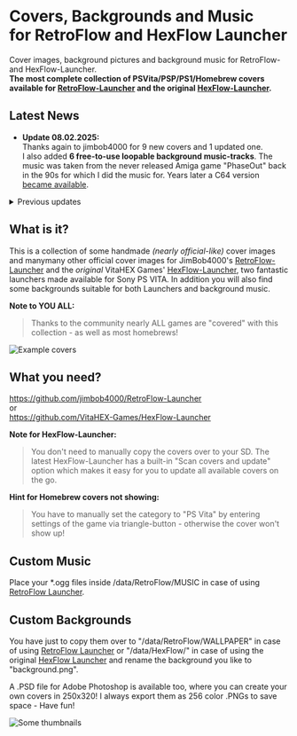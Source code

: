 # Covers, Backgrounds and Music<br> for RetroFlow and HexFlow Launcher
Cover images, background pictures and background music for RetroFlow- and HexFlow-Launcher.<br>
**The most complete collection of PSVita/PSP/PS1/Homebrew covers available for [RetroFlow-Launcher](https://github.com/jimbob4000/RetroFlow-Launcher) and the original [HexFlow-Launcher](https://github.com/VitaHEX-Games/HexFlow-Launcher).**

## Latest News
* **Update 08.02.2025:**<br>
Thanks again to jimbob4000 for 9 new covers and 1 updated one.<br>
I also added **6 free-to-use loopable background music-tracks**. The music was taken from the never released Amiga game "PhaseOut" back in the 90s for which I did the music for. Years later a C64 version [became available](https://www.c64-wiki.de/wiki/Phase_Out).
<details>
<summary>Previous updates</summary>

* **Update 24.04.2024:**<br>
Thanks to jimbob4000 for another upgrade pack (PSVITA & Ports). 
* **Update 26.11.2021:**<br>
Thanks to VitaHEX for another (mainly PSVIVA homebrews) upgrade.
* **Update 26.10.2021:**<br>
Thanks to jimbob4000 for another huge (mainly PS1) upgrade pack.
* **Update 17.05.2021:**<br>
Added 51 new PS Vita covers - thanks to [jimbob4000](https://github.com/jimbob4000)!<br>
Also added 4 new homebrew covers: AbuseVita, Brain Splitter, DaedalusX64 and mGBA.<br>
* **Update 24.03.2021:**<br>
Added 20 customized Homebrew/PS Vita covers.<br>
(You have to manually set the category to "PS Vita" by entering settings of the game via triangle-button)<br>
* **Update 15.02.2021:**<br>
Thanks to J0R6IT0 for adding some new homebrew covers!<br>
* **Update 14.11.2020:**<br>
Added thousands of PSP and PS1 covers © from renascene.com - thanks again to @jguilford80!* Also I published a final release for those who want to download everything.<br>
* **Update 10.11.2020:**<br>
Added 3.769 original covers © from renascene.com - thanks to @jguilford80!*<br>
* **Update 07.11.2020:**<br>
Added 135 original covers © from renascene.com.*<br>
* **Update 06.11.2020:**<br>
Added 33 EU/US covers for HexFlow-Launcher from VitaHEX Games.*
</details>

## What is it?
This is a collection of some handmade *(nearly official-like)* cover images and manymany other official cover images for JimBob4000's [RetroFlow-Launcher](https://github.com/jimbob4000/RetroFlow-Launcher) and the *original* VitaHEX Games' [HexFlow-Launcher](https://github.com/VitaHEX-Games/HexFlow-Launcher), two fantastic launchers made available for Sony PS VITA. In addition you will also find some backgrounds suitable for both Launchers and background music.

**Note to YOU ALL:**<br>
> Thanks to the community nearly ALL games are "covered" with this collection - as well as most homebrews!

![Example covers](/img/background-example.jpg)

## What you need?
https://github.com/jimbob4000/RetroFlow-Launcher<br>
or<br>
https://github.com/VitaHEX-Games/HexFlow-Launcher

**Note for HexFlow-Launcher:**
> You don't need to manually copy the covers over to your SD. The latest HexFlow-Launcher has a built-in "Scan covers and update" option which makes it easy for you to update all available covers on the go. 

**Hint for Homebrew covers not showing:**
> You have to manually set the category to "PS Vita" by entering settings of the game via triangle-button - otherwise the cover won't show up!

## Custom Music
Place your *.ogg files inside /data/RetroFlow/MUSIC in case of using [RetroFlow Launcher](https://github.com/jimbob4000/RetroFlow-Launcher).

## Custom Backgrounds
You have just to copy them over to "/data/RetroFlow/WALLPAPER" in case of using [RetroFlow Launcher](https://github.com/jimbob4000/RetroFlow-Launcher) or "/data/HexFlow/" in case of using the original [HexFlow Launcher](https://github.com/VitaHEX-Games/HexFlow-Launcher) and rename the background you like to "background.png".<br>

A .PSD file for Adobe Photoshop is available too, where you can create your own covers in 250x320! I always export them as 256 color .PNGs to save space - Have fun!

![Some thumbnails](/img/some-thumbnails.png)
